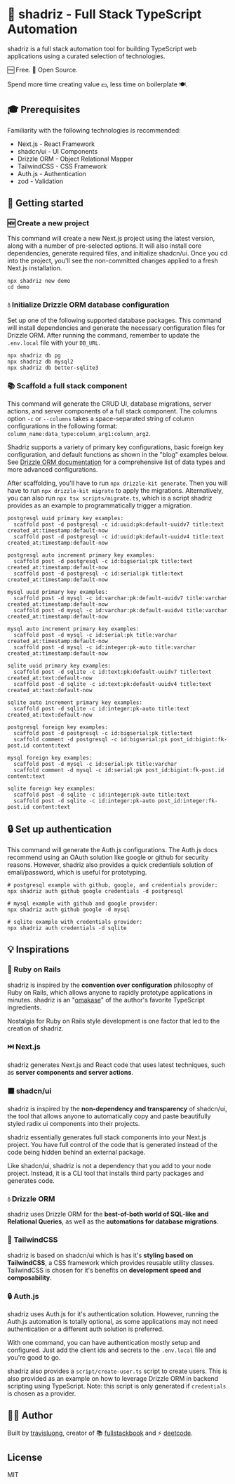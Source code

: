 # 🤖 shadriz - Full Stack TypeScript Automation

shadriz is a full stack automation tool for building TypeScript web applications using a curated selection of technologies.

🆓 Free. 📖 Open Source.

Spend more time creating value 💵, less time on boilerplate 🍽️.

## 🎓 Prerequisites

Familiarity with the following technologies is recommended:

- Next.js - React Framework
- shadcn/ui - UI Components
- Drizzle ORM - Object Relational Mapper
- TailwindCSS - CSS Framework
- Auth.js - Authentication
- zod - Validation

## 🚀 Getting started

### 🆕 Create a new project

This command will create a new Next.js project using the latest version, along with a number of pre-selected options. It will also install core dependencies, generate required files, and initialize shadcn/ui. Once you cd into the project, you'll see the non-committed changes applied to a fresh Next.js installation.

```
npx shadriz new demo
cd demo
```

### 💧 Initialize Drizzle ORM database configuration

Set up one of the following supported database packages. This command will install dependencies and generate the necessary configuration files for Drizzle ORM. After running the command, remember to update the `.env.local` file with your `DB_URL`.

```
npx shadriz db pg
npx shadriz db mysql2
npx shadriz db better-sqlite3
```

### 📚 Scaffold a full stack component

This command will generate the CRUD UI, database migrations, server actions, and server components of a full stack component. The columns option `-c` or `--columns` takes a space-separated string of column configurations in the following format: `column_name:data_type:column_arg1:column_arg2`.

Shadriz supports a variety of primary key configurations, basic foreign key configuration, and default functions as shown in the "blog" examples below. See [Drizzle ORM documentation](https://orm.drizzle.team/) for a comprehensive list of data types and more advanced configurations.

After scaffolding, you'll have to run `npx drizzle-kit generate`. Then you will have to run `npx drizzle-kit migrate` to apply the migrations. Alternatively, you can also run `npx tsx scripts/migrate.ts`, which is a script shadriz provides as an example to programmatically trigger a migration.

```
postgresql uuid primary key examples:
  scaffold post -d postgresql -c id:uuid:pk:default-uuidv7 title:text created_at:timestamp:default-now
  scaffold post -d postgresql -c id:uuid:pk:default-uuidv4 title:text created_at:timestamp:default-now

postgresql auto increment primary key examples:
  scaffold post -d postgresql -c id:bigserial:pk title:text created_at:timestamp:default-now
  scaffold post -d postgresql -c id:serial:pk title:text created_at:timestamp:default-now

mysql uuid primary key examples:
  scaffold post -d mysql -c id:varchar:pk:default-uuidv7 title:varchar created_at:timestamp:default-now
  scaffold post -d mysql -c id:varchar:pk:default-uuidv4 title:varchar created_at:timestamp:default-now

mysql auto increment primary key examples:
  scaffold post -d mysql -c id:serial:pk title:varchar created_at:timestamp:default-now
  scaffold post -d mysql -c id:integer:pk-auto title:varchar created_at:timestamp:default-now

sqlite uuid primary key examples:
  scaffold post -d sqlite -c id:text:pk:default-uuidv7 title:text created_at:text:default-now
  scaffold post -d sqlite -c id:text:pk:default-uuidv4 title:text created_at:text:default-now

sqlite auto increment primary key examples:
  scaffold post -d sqlite -c id:integer:pk-auto title:text created_at:text:default-now

postgresql foreign key examples:
  scaffold post -d postgresql -c id:bigserial:pk title:text
  scaffold comment -d postgresql -c id:bigserial:pk post_id:bigint:fk-post.id content:text

mysql foreign key examples:
  scaffold post -d mysql -c id:serial:pk title:varchar
  scaffold comment -d mysql -c id:serial:pk post_id:bigint:fk-post.id content:text

sqlite foreign key examples:
  scaffold post -d sqlite -c id:integer:pk-auto title:text
  scaffold post -d sqlite -c id:integer:pk-auto post_id:integer:fk-post.id content:text
```

## 🔒 Set up authentication

This command will generate the Auth.js configurations. The Auth.js docs recommend using an OAuth solution like google or github for security reasons. However, shadriz also provides a quick credentials solution of email/password, which is useful for prototyping.

```
# postgresql example with github, google, and credentials provider:
npx shadriz auth github google credentials -d postgresql

# mysql example with github and google provider:
npx shadriz auth github google -d mysql

# sqlite example with credentials provider:
npx shadriz auth credentials -d sqlite
```

## 💡 Inspirations

### 🚂 Ruby on Rails

shadriz is inspired by the **convention over configuration** philosophy of Ruby on Rails, which allows anyone to rapidly prototype applications in minutes. shadriz is an "[omakase](https://dhh.dk/2012/rails-is-omakase.html)" of the author's favorite TypeScript ingredients.

Nostalgia for Ruby on Rails style development is one factor that led to the creation of shadriz.

### ⏭️ Next.js

shadriz generates Next.js and React code that uses latest techniques, such as **server components and server actions**.

### ⬛ shadcn/ui

shadriz is inspired by the **non-dependency and transparency** of shadcn/ui, the tool that allows anyone to automatically copy and paste beautifully styled radix ui components into their projects.

shadriz essentially generates full stack components into your Next.js project. You have full control of the code that is generated instead of the code being hidden behind an external package.

Like shadcn/ui, shadriz is not a dependency that you add to your node project. Instead, it is a CLI tool that installs third party packages and generates code.

### 💧 Drizzle ORM

shadriz uses Drizzle ORM for the **best-of-both world of SQL-like and Relational Queries**, as well as the **automations for database migrations**.

### 🍃 TailwindCSS

shadriz is based on shadcn/ui which is has it's **styling based on TailwindCSS**, a CSS framework which provides reusable utility classes. TailwindCSS is chosen for it's benefits on **development speed and composability**.

### 🔒 Auth.js

shadriz uses Auth.js for it's authentication solution. However, running the Auth.js automation is totally optional, as some applications may not need authentication or a different auth solution is preferred.

With one command, you can have authentication mostly setup and configured. Just add the client ids and secrets to the `.env.local` file and you're good to go.

shadriz also provides a `script/create-user.ts` script to create users. This is also provided as an example on how to leverage Drizzle ORM in backend scripting using TypeScript. Note: this script is only generated if `credentials` is chosen as a provider.

## 🧑‍💻 Author

Built by [travisluong](https://www.travisluong.com), creator of 📚 [fullstackbook](https://www.fullstackbook.com) and ⚡ [deetcode](https://www.deetcode.com).

## License

MIT

